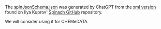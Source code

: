 The [spinJsonSchema.json](../schema/spinJsonSchema.json) was generated by ChatGPT from the [xml version](https://github.com/IlyaKuprov/Spinach/blob/e08f033df335422d87385a5e4888abb6875a29fb/interfaces/spinxml/spinxml_schema.xsd) found on Ilya Kuprov' [Spinach GitHub](https://github.com/IlyaKuprov/Spinach) repository.

We will consider using it for CHEMeDATA.